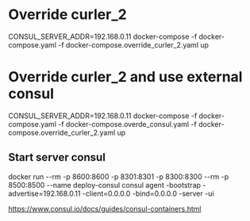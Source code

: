


# Override curler_2 
CONSUL_SERVER_ADDR=192.168.0.11 docker-compose -f docker-compose.yaml -f docker-compose.override_curler_2.yaml up

# Override curler_2 and use external consul
CONSUL_SERVER_ADDR=192.168.0.11 docker-compose -f docker-compose.yaml -f docker-compose.overde_consul.yaml -f docker-compose.override_curler_2.yaml up


## Start server consul
docker run --rm  -p 8600:8600 -p 8301:8301 -p 8300:8300 --rm -p 8500:8500 --name deploy-consul consul agent -bootstrap -advertise=192.168.0.11 -client=0.0.0.0 -bind=0.0.0.0 -server -ui



https://www.consul.io/docs/guides/consul-containers.html